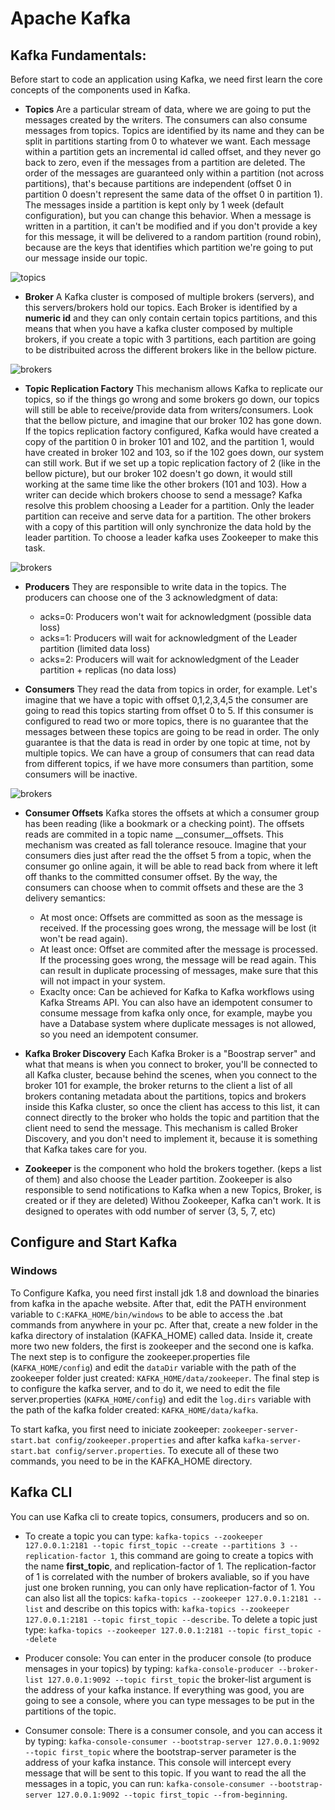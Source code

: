 # **Apache Kafka**

## **Kafka Fundamentals:**
Before start to code an application using Kafka, we need first learn the core concepts of the components used in Kafka. 

- **Topics** Are a particular stream of data, where we are going to put the messages created by the writers. The consumers can also consume messages from topics. Topics are identified by its name and they can be split in partitions starting from 0 to whatever we want. Each message within a partition gets an incremental id called offset, and they never go back to zero, even if the messages from a partition are deleted. The order of the messages are guaranteed only within a partition (not across partitions), that's because partitions are independent (offset 0 in partition 0 doesn't represent the same data of the offset 0 in partition 1). The messages inside a partition is kept only by 1 week (default configuration), but you can change this behavior. When a message is written in a partition, it can't be modified and if you don't provide a key for this message, it will be delivered to a random partition (round robin), because are the keys that identifies which partition we're going to put our message inside our topic.

![topics](https://github.com/systane/courses/blob/master/kafka/img/topics.png)

- **Broker** A Kafka cluster is composed of multiple brokers (servers), and this servers/brokers hold our topics. Each Broker is identified by a **numeric id** and they can only contain certain topics partitions, and this means that when you have a kafka cluster composed by multiple brokers, if you create a topic with 3 partitions, each partition are going to be distribuited across the different brokers like in the bellow picture.

![brokers](https://github.com/systane/courses/blob/master/kafka/img/brokers.png)


- **Topic Replication Factory**  This mechanism allows Kafka to replicate our topics, so if the things go wrong and some brokers go down, our topics will still be able to receive/provide data from writers/consumers. Look that the bellow picture, and imagine that our broker 102 has gone down. If the topics replication factory configured, Kafka would have created a copy of the partition 0 in broker 101 and 102, and the partition 1, would have created in broker 102 and 103, so if the 102 goes down, our system can still work. But if we set up a topic replication factory of 2 (like in the bellow picture), but our broker 102 doesn't go down, it would still working at the same time like the other brokers (101 and 103). How a writer can decide which brokers choose to send a message? Kafka resolve this problem choosing a Leader for a partition. Only the leader partition can receive and serve data for a partition. The other brokers with a copy of this partition will only synchronize the data hold by the leader partition. To choose a leader kafka uses Zookeeper to make this task.

![brokers](https://github.com/systane/courses/blob/master/kafka/img/topics_replication_factory.png)


- **Producers** They are responsible to write data in the topics. The producers can choose one of the 3 acknowledgment of data:
    - acks=0: Producers won't wait for acknowledgment (possible data loss)
    - acks=1: Producers will wait for acknowledgment of the Leader partition (limited data loss)
    - acks=2: Producers will wait for acknowledgment of the Leader partition + replicas (no data loss)

- **Consumers** They read the data from topics in order, for example. Let's imagine that we have a topic with offset 0,1,2,3,4,5 the consumer are going to read this topics starting from offset 0 to 5. If this consumer is configured to read two or more topics, there is no guarantee that the messages between these topics are going to be read in order. The only guarantee is that the data is read in order by one topic at time, not by multiple topics. We can have a group of consumers that can read data from different topics, if we have more consumers than partition, some consumers will be inactive.

![brokers](https://github.com/systane/courses/blob/master/kafka/img/consumers_group.png)


- **Consumer Offsets** Kafka stores the offsets at which a consumer group has been reading (like a bookmark or a checking point). The offsets reads are commited in a topic name __consumer__offsets. This mechanism was created as fall tolerance resouce. Imagine that your consumers dies just after read the the offset 5 from a topic, when the consumer go online again, it will be able to read back from where it left off thanks to the committed consumer offset. By the way, the consumers can choose when to commit offsets and these are the 3 delivery semantics:
    - At most once: Offsets are committed as soon as the message is received. If the processing goes wrong, the message will be lost (it won't be read again).
    - At least once: Offset are commited after the message is processed. If the processing goes wrong, the message will be read again. This can result in duplicate processing of messages, make sure that this will not  impact in your system.
    - Exaclty once: Can be achieved for Kafka to Kafka workflows using Kafka Streams API. You can also have an idempotent consumer to consume message from kafka only once, for example, maybe you have a Database system where duplicate messages is not allowed, so you need an idempotent consumer.


- **Kafka Broker Discovery** Each Kafka Broker is a "Boostrap server" and what that means is when you connect to broker, you'll be connected to all Kafka cluster, because behind the scenes, when you connect to the broker 101 for example, the broker returns to the client a list of all brokers contaning metadata about the partitions, topics and brokers inside this Kafka cluster, so once the client has access to this list, it can connect directly to the broker who holds the topic and partition that the client need to send the message. This mechanism is called Broker Discovery, and you don't need to implement it, because it is something that Kafka takes care for you.

- **Zookeeper** is the component who hold the brokers together. (keps a list of them) and also choose the Leader partition. Zookeeper is also responsible to send notifications to Kafka when a new Topics, Broker, is created or if they are deleted) Withou Zookeeper, Kafka can't work. It is designed to operates with odd number of server (3, 5, 7, etc)


## Configure and Start Kafka

### Windows
To Configure Kafka, you need first install jdk 1.8 and download the binaries from kafka in the apache website. After that, edit the PATH environment variable to `C:KAFKA_HOME/bin/windows` to be able to access the .bat commands from anywhere in your pc. After that, create a new folder in the kafka directory of instalation (KAFKA_HOME) called data. Inside it, create more two new folders, the first is zookeeper and the second one is kafka. The next step is to configure the zookeeper.properties file (`KAFKA_HOME/config`) and edit the `dataDir` variable with the path of the zookeeper folder just created: `KAFKA_HOME/data/zookeeper`. The final step is to configure the kafka server, and to do it, we need to edit the file server.properties (`KAFKA_HOME/config`) and edit the `log.dirs` variable with the path of the kafka folder created: `KAFKA_HOME/data/kafka`.

To start kafka, you first need to iniciate zookeeper: `zookeeper-server-start.bat config/zookeeper.properties` and after kafka `kafka-server-start.bat config/server.properties`. To execute all of these two commands, you need to be in the KAFKA_HOME directory.


## Kafka CLI
You can use Kafka cli to create topics, consumers, producers and so on. 

- To create a topic you can type: `kafka-topics --zookeeper 127.0.0.1:2181 --topic first_topic --create --partitions 3 --replication-factor 1`, this command are going to create a topics with the name **first_topic**, and replication-factor of 1. The replication-factor of 1 is correlated with the number of brokers avaliable, so if you have just one broken running, you can only have replication-factor of 1. You can also list all the topics: `kafka-topics --zookeeper 127.0.0.1:2181 --list` and describe on this topics with: `kafka-topics --zookeeper 127.0.0.1:2181 --topic first_topic --describe`. To delete a topic just type: `kafka-topics --zookeeper 127.0.0.1:2181 --topic first_topic --delete`

- Producer console: You can enter in the producer console (to produce mensages in your topics) by typing: `kafka-console-producer --broker-list 127.0.0.1:9092 --topic first_topic` the broker-list argument is the address of your kafka instance. If everything was good, you are going to see a console, where you can type messages to be put in the partitions of the topic.

- Consumer console: There is a consumer console, and you can access it by typing: `kafka-console-consumer --bootstrap-server 127.0.0.1:9092 --topic first_topic` where the bootstrap-server parameter is the address of your kafka instance. This console will intercept every message that will be sent to this topic. If you want to read the all the messages in a topic, you can run: `kafka-console-consumer --bootstrap-server 127.0.0.1:9092 --topic first_topic --from-beginning`.
